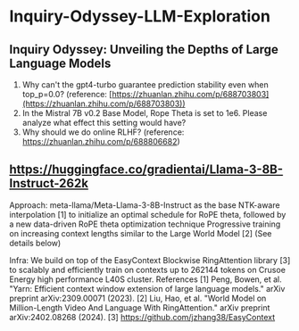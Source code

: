 # Inquiry-Odyssey-LLM-Exploration

## Inquiry Odyssey: Unveiling the Depths of Large Language Models

1. Why can't the gpt4-turbo guarantee prediction stability even when top_p=0.0? (reference: [https://zhuanlan.zhihu.com/p/688703803](https://zhuanlan.zhihu.com/p/688703803))
2. In the Mistral 7B v0.2 Base Model, Rope Theta is set to 1e6. Please analyze what effect this setting would have?
3. Why should we do online RLHF? (reference: https://zhuanlan.zhihu.com/p/688806682)

## https://huggingface.co/gradientai/Llama-3-8B-Instruct-262k
Approach:
meta-llama/Meta-Llama-3-8B-Instruct as the base
NTK-aware interpolation [1] to initialize an optimal schedule for RoPE theta, followed by a new data-driven RoPE theta optimization technique
Progressive training on increasing context lengths similar to the Large World Model [2] (See details below)

Infra:
We build on top of the EasyContext Blockwise RingAttention library [3] to scalably and efficiently train on contexts up to 262144 tokens on Crusoe Energy high performance L40S cluster.
References
[1] Peng, Bowen, et al. "Yarn: Efficient context window extension of large language models." arXiv preprint arXiv:2309.00071 (2023).
[2] Liu, Hao, et al. "World Model on Million-Length Video And Language With RingAttention." arXiv preprint arXiv:2402.08268 (2024).
[3] https://github.com/jzhang38/EasyContext


